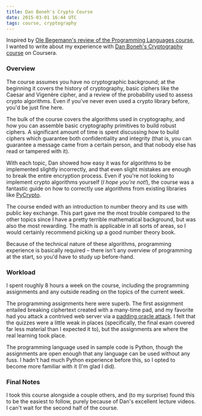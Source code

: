 ```yaml
---
title: Dan Boneh's Crypto Course
date: 2015-03-01 16:44 UTC
tags: course, cryptography
---
```


Inspired by [Ole Begemann's review of the Programming Languages course][1], I wanted to write about my experience with [Dan Boneh's Cryptography course][2] on Coursera.

### Overview

The course assumes you have no cryptographic background; at the beginning it covers the history of cryptography, basic ciphers like the Caesar and Vigenère cipher, and a review of the probability used to assess crypto algorithms. Even if you've never even used a crypto library before, you'd be just fine here.

The bulk of the course covers the algorithms used in cryptography, and how you can assemble basic cryptography primitives to build robust ciphers. A significant amount of time is spent discussing how to build ciphers which guarantee both confidentiality and integrity (that is, you can guarantee a message came from a certain person, and that nobody else has read or tampered with it).

With each topic, Dan showed how easy it was for algorithms to be implemented slightly incorrectly, and that even slight mistakes are enough to break the entire encryption process. Even if you're not looking to implement crypto algorithms yourself (_I hope you're not!_), the course was a fantastic guide on how to correctly use algorithms from existing libraries like [PyCrypto][3].

The course ended with an introduction to number theory and its use with public key exchange. This part gave me the most trouble compared to the other topics since I have a pretty terrible mathematical background, but was also the most rewarding. The math is applicable in all sorts of areas, so I would certainly recommend picking up a good number theory book.

Because of the technical nature of these algorithms, programming experience is basically required – there isn't any overview of programming at the start, so you'd have to study up before-hand.

### Workload

I spent roughly 8 hours a week on the course, including the programming assignments and any outside reading on the topics of the current week.

The programming assignments here were superb. The first assignment entailed breaking ciphertext created with a many-time pad, and my favorite had you attack a contrived web server via a [padding oracle attack][4]. I felt that the quizzes were a little weak in places (specifically, the final exam covered far less material than I expected it to), but the assignments are where the real learning took place.

The programming language used in sample code is Python, though the assignments are open enough that any language can be used without any fuss. I hadn't had much Python experience before this, so I opted to become more familiar with it (I'm glad I did).

### Final Notes

I took this course alongside a couple others, and (to my surprise) found this to be the easiest to follow, purely because of Dan's excellent lecture videos. I can't wait for the second half of the course.

[1]:	http://oleb.net/blog/2014/12/programming-languages-mooc/
[2]:	https://www.coursera.org/course/crypto
[3]:	https://www.dlitz.net/software/pycrypto/
[4]:	http://en.wikipedia.org/wiki/Padding_oracle_attack